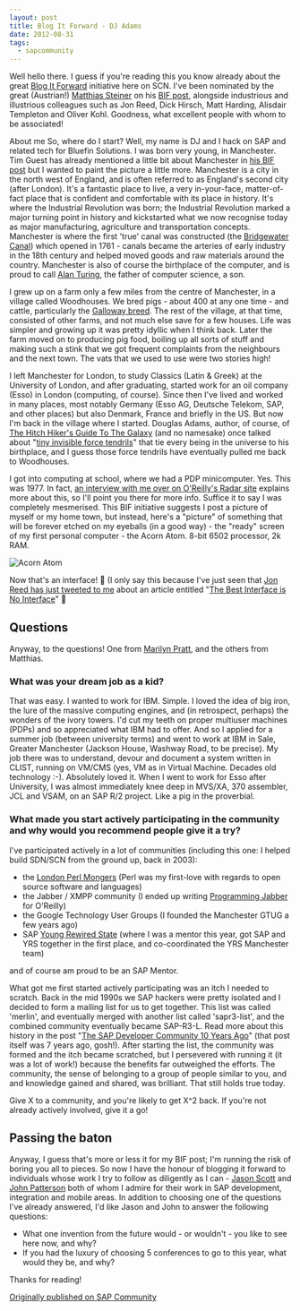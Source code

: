 ```yaml
---
layout: post
title: Blog It Forward - DJ Adams
date: 2012-08-31
tags:
  - sapcommunity
---
```

Well hello there. I guess if you're reading this you know already about the great [Blog It Forward](https://blogs.sap.com/2012/08/20/blog-it-forward-community-challenge/) initiative here on SCN. I've been nominated by the great (Austrian!) [Matthias Steiner](https://people.sap.com/steinermatt) on his [BIF post](https://blogs.sap.com/?p=70927), alongside industrious and illustrious colleagues such as Jon Reed, Dick Hirsch, Matt Harding, Alisdair Templeton and Oliver Kohl. Goodness, what excellent people with whom to be associated!

About me
So, where do I start? Well, my name is DJ and I hack on SAP and related tech for Bluefin Solutions. I was born very young, in Manchester. Tim Guest has already mentioned a little bit about Manchester in [his BIF post](https://blogs.sap.com/?p=71016) but I wanted to paint the picture a little more. Manchester is a city in the north west of England, and is often referred to as England's second city (after London). It's a fantastic place to live, a very in-your-face, matter-of-fact place that is confident and comfortable with its place in history. It's where the Industrial Revolution was born; the Industrial Revolution marked a major turning point in history and kickstarted what we now recognise today as major manufacturing, agriculture and transportation concepts. Manchester is where the first 'true' canal was constructed (the [Bridgewater Canal](http://en.wikipedia.org/wiki/Bridgewater_Canal)) which opened in 1761 - canals became the arteries of early industry in the 18th century and helped moved goods and raw materials around the country. Manchester is also of course the birthplace of the computer, and is proud to call [Alan Turing](http://en.wikipedia.org/wiki/Alan_Turing), the father of computer science, a son.

I grew up on a farm only a few miles from the centre of Manchester, in a village called Woodhouses. We bred pigs - about 400 at any one time - and cattle, particularly the [Galloway breed](http://en.wikipedia.org/wiki/Galloway_cattle). The rest of the village, at that time, consisted of other farms, and not much else save for a few houses. Life was simpler and growing up it was pretty idyllic when I think back. Later the farm moved on to producing pig food, boiling up all sorts of stuff and making such a stink that we got frequent complaints from the neighbours and the next town. The vats that we used to use were two stories high!

I left Manchester for London, to study Classics (Latin & Greek) at the University of London, and after graduating, started work for an oil company (Esso) in London (computing, of course). Since then I've lived and worked in many places, most notably Germany (Esso AG, Deutsche Telekom, SAP, and other places) but also Denmark, France and briefly in the US. But now I'm back in the village where I started. Douglas Adams, author, of course, of [The Hitch Hiker's Guide To The Galaxy](http://en.wikipedia.org/wiki/The_Hitchhiker's_Guide_to_the_Galaxy) (and no namesake) once talked about "[tiny invisible force tendrils](http://www.clivebanks.co.uk/THHGTTG/THHGTTGradio10.htm)" that tie every being in the universe to his birthplace, and I guess those force tendrils have eventually pulled me back to Woodhouses.

I got into computing at school, where we had a PDP minicomputer. Yes. This was 1977. In fact, [an interview with me over on O'Reilly's Radar site](http://radar.oreilly.com/2005/11/burn-in-7-dj-adams.html) explains more about this, so I'll point you there for more info. Suffice it to say I was completely mesmerised. This BIF initiative suggests I post a picture of myself or my home town, but instead, here's a "picture" of something that will be forever etched on my eyeballs (in a good way) - the "ready" screen of my first personal computer - the Acorn Atom. 8-bit 6502 processor, 2k RAM.

![Acorn Atom](https://farm1.staticflickr.com/31/67207654_ab8292d2f9.jpg)

Now that's an interface! 🙂 (I only say this because I've just seen that [Jon Reed has just tweeted to me](https://twitter.com/jonerp/status/241254279451656192) about an article entitled "[The Best Interface is No Interface](https://www.designit.com/journal/2012/08/the-best-interface-is-no-interface.html/)" 🙂

## Questions

Anyway, to the questions! One from [Marilyn Pratt](http://scn.sap.com/people/marilyn.pratt), and the others from Matthias.

### What was your dream job as a kid?

That was easy. I wanted to work for IBM. Simple. I loved the idea of big iron, the lure of the massive computing engines, and (in retrospect, perhaps) the wonders of the ivory towers. I'd cut my teeth on proper multiuser machines (PDPs) and so appreciated what IBM had to offer. And so I applied for a summer job (between university terms) and went to work at IBM in Sale, Greater Manchester (Jackson House, Washway Road, to be precise). My job there was to understand, devour and document a system written in CLIST, running on VM/CMS (yes, VM as in Virtual Machine. Decades old technology :-). Absolutely loved it. When I went to work for Esso after University, I was almost immediately knee deep in MVS/XA, 370 assembler, JCL and VSAM, on an SAP R/2 project. Like a pig in the proverbial.

### What made you start actively participating in the community and why would you recommend people give it a try?

I've participated actively in a lot of communities (including this one: I helped build SDN/SCN from the ground up, back in 2003):

* the [London Perl Mongers](http://london.pm.org/) (Perl was my first-love with regards to open source software and languages)
* the Jabber / XMPP community (I ended up writing [Programming Jabber](https://www.oreilly.com/library/view/programming-jabber/0596002025/) for O'Reilly)
* the Google Technology User Groups (I founded the Manchester GTUG a few years ago)
* SAP [Young Rewired State](https://www.youngrewiredstate.org/) (where I was a mentor this year, got SAP and YRS together in the first place, and co-coordinated the YRS Manchester team)

and of course am proud to be an SAP Mentor.

What got me first started actively participating was an itch I needed to scratch. Back in the mid 1990s we SAP hackers were pretty isolated and I decided to form a mailing list for us to get together. This list was called 'merlin', and eventually merged with another list called 'sapr3-list', and the combined community eventually became SAP-R3-L. Read more about this history in the post "[The SAP Developer Community 10 Years Ago](/blog/posts/2005/07/04/the-sap-developer-community-10-years-ago/)" (that post itself was 7 years ago, gosh!). After starting the list, the community was formed and the itch became scratched, but I persevered with running it (it was a lot of work!) because the benefits far outweighed the efforts. The community, the sense of belonging to a group of people similar to you, and and knowledge gained and shared, was brilliant. That still holds true today.

Give X to a community, and you're likely to get X^2 back. If you're not already actively involved, give it a go!

## Passing the baton

Anyway, I guess that's more or less it for my BIF post; I'm running the risk of boring you all to pieces. So now I have the honour of blogging it forward to individuals whose work I try to follow as diligently as I can - [Jason Scott](https://people.sap.com/jason.scott2) and [John Patterson](https://people.sap.com/john.patterson3) both of whom I admire for their work in SAP development, integration and mobile areas. In addition to choosing one of the questions I've already answered, I'd like Jason and John to answer the following questions:

* What one invention from the future would - or wouldn't - you like to see here now, and why?
* If you had the luxury of choosing 5 conferences to go to this year, what would they be, and why?

Thanks for reading!

[Originally published on SAP Community](https://blogs.sap.com/2012/08/31/blog-it-forward-dj-adams/)
